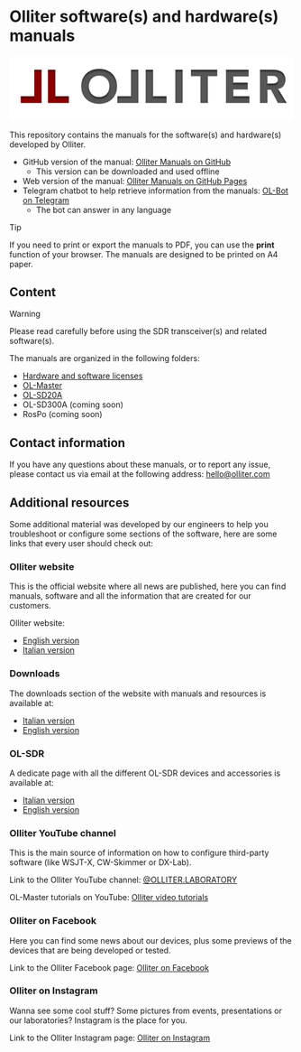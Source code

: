 # Olliter software(s) and hardware(s) manuals

![Olliter Logo](./resources/olliter-logo.png)

This repository contains the manuals for the software(s) and hardware(s) developed by Olliter.

* GitHub version of the manual: [Olliter Manuals on GitHub](https://github.com/Olliter/Olliter_Manuals)
  * This version can be downloaded and used offline
* Web version of the manual: [Olliter Manuals on GitHub Pages](https://olliter.github.io/Olliter_Manuals/)
* Telegram chatbot to help retrieve information from the manuals: [OL-Bot on Telegram](https://t.me/olliter_bot)
  * The bot can answer in any language

> [!TIP]
> If you need to print or export the manuals to PDF, you can use the **print** function of your browser. The manuals are designed to be printed on A4 paper.

## Content

> [!WARNING]
> Please read carefully before using the SDR transceiver(s) and related software(s).

The manuals are organized in the following folders:

* [Hardware and software licenses](./General/README.md)
* [OL-Master](./OL-Master/README.md)
* [OL-SD20A](./OL-SD20A/README.md)
* OL-SD300A (coming soon)
* RosPo (coming soon)

## Contact information

If you have any questions about these manuals, or to report any issue, please contact us via email at the following address: [hello@olliter.com](mailto:hello@olliter.com)

## Additional resources

Some additional material was developed by our engineers to help you
troubleshoot or configure some sections of the software, here are some
links that every user should check out:

### Olliter website

This is the official website where all news are published, here you can
find manuals, software and all the information that are created for our
customers.

Olliter website: 
- [English version](https://www.olliter.com/home-en.html)
- [Italian version](https://www.olliter.com/index.html)

### Downloads

The downloads section of the website with manuals and resources is available at:
- [Italian version](https://www.olliter.com/download.html)
- [English version](https://www.olliter.com/download-en.html)

### OL-SDR

A dedicate page with all the different OL-SDR devices and accessories is available at:
- [Italian version](https://www.olliter.com/sdr.html)
- [English version](https://www.olliter.com/ol-sdr-en.html)

### Olliter YouTube channel

This is the main source of information on how to configure third-party software (like WSJT-X, CW-Skimmer or DX-Lab).

Link to the Olliter YouTube channel: [@OLLITER.LABORATORY](https://www.youtube.com/@OLLITER.LABORATORY)

OL-Master tutorials on YouTube: [Olliter video tutorials](https://www.olliter.com/video-tutorials-en.html)

### Olliter on Facebook

Here you can find some news about our devices, plus some previews of the
devices that are being developed or tested.

Link to the Olliter Facebook page: [Olliter on Facebook](https://www.facebook.com/Olliter/)

### Olliter on Instagram

Wanna see some cool stuff? Some pictures from events, presentations or
our laboratories? Instagram is the place for you.

Link to the Olliter Instagram page: [Olliter on Instagram](https://www.instagram.com/_olliter_/)
